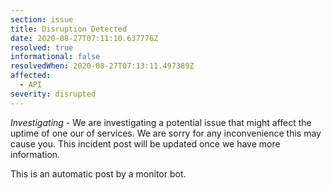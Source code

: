 ```yaml
---
section: issue
title: Disruption Detected
date: 2020-08-27T07:11:10.637776Z
resolved: true
informational: false
resolvedWhen: 2020-08-27T07:13:11.497389Z
affected:
  - API
severity: disrupted
---
```

*Investigating* - We are investigating a potential issue that might affect the uptime of one our of services. We are sorry for any inconvenience this may cause you. This incident post will be updated once we have more information.

This is an automatic post by a monitor bot.
        